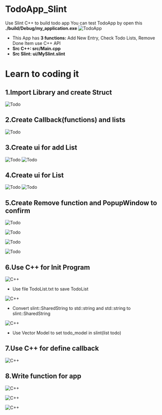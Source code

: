 # TodoApp_Slint
Use Slint C++ to build todo app
You can test TodoApp by open this **./build/Debug/my_application.exe**
![TodoApp](image/TodoApp.png)
* This App has **3 functions:** Add New Entry, Check Todo Lists, Remove Done Item use C++ API
* **Src C++: src/Main.cpp** 
* **Src Slint: ui/MySlint.slint**
# Learn to coding it
## **1.Import Library and create Struct**
![Todo](image/Todo1.png)

## **2.Create Callback(functions) and lists**
![Todo](image/Todo2.png)

## **3.Create ui for add List**
![Todo](image/Todo3.png)
![Todo](image/Todo4.png)

## **4.Create ui for List**
![Todo](image/Todo5.png)
![Todo](image/Todo6.png)

## **5.Create Remove function and PopupWindow to confirm**
![Todo](image/Todo7.png)

![Todo](image/Todo8.png)

![Todo](image/Todo9.png)

![Todo](image/Todo10.png)

## **6.Use C++ for Init Program**
![C++](image/c1.png)
* Use file TodoList.txt to save TodoList

![C++](image/c3.png)
* Convert slint::SharedString to std::string and std::string to slint::SharedString

![C++](image/c2.png)
* Use Vector Model to set todo_model in slint(list todo)

## **7.Use C++ for define callback**
![C++](image/c4.png)

## **8.Write function for app**
![C++](image/c5.png)

![C++](image/c6.png)

![C++](image/c7.png)
